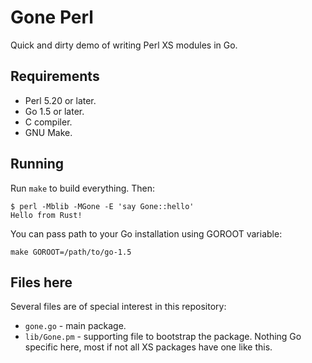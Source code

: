 Gone Perl
===

Quick and dirty demo of writing Perl XS modules in Go.

Requirements
---

* Perl 5.20 or later.
* Go 1.5 or later.
* C compiler.
* GNU Make.

Running
---

Run `make` to build everything. Then:

    $ perl -Mblib -MGone -E 'say Gone::hello'
    Hello from Rust!

You can pass path to your Go installation using GOROOT variable:

    make GOROOT=/path/to/go-1.5

Files here
---

Several files are of special interest in this repository:

* `gone.go` - main package.
* `lib/Gone.pm` - supporting file to bootstrap the package. Nothing Go specific here, most if not all XS packages have one like this.

